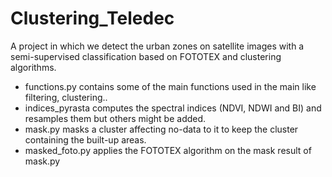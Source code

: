 # Clustering_Teledec
A project in which we detect the urban zones on satellite images with a semi-supervised classification based on FOTOTEX and clustering algorithms.

- functions.py contains some of the main functions used in the main like filtering, clustering.. 
- indices_pyrasta computes the spectral indices (NDVI, NDWI and BI) and resamples them but others might be added.
- mask.py masks a cluster affecting no-data to it to keep the cluster containing the built-up areas.
- masked_foto.py applies the FOTOTEX algorithm on the mask result of mask.py 
